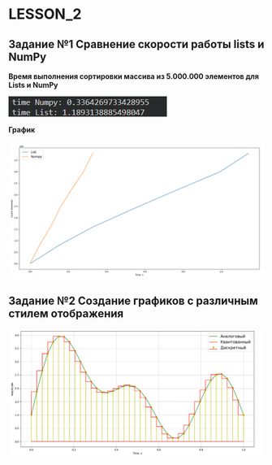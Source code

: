 # LESSON_2

## Задание №1 Сравнение скорости работы lists и NumPy

**Время выполнения сортировки массива из 5.000.000 элементов для Lists и NumPy**

![Build Status](https://github.com/Ivan-PIA/Adalm-Pluto-SDR/blob/main/lesson2/photo/2023-09-26_20-43-22.png)

**График**

![Build Status](https://github.com/Ivan-PIA/Adalm-Pluto-SDR/blob/main/lesson2/photo/2023-09-26_21-37-35.png)



## Задание №2 Создание графиков с различным стилем отображения


![Build Status](https://github.com/Ivan-PIA/Adalm-Pluto-SDR/blob/main/lesson2/photo/2023-09-26_22-33-20.png)